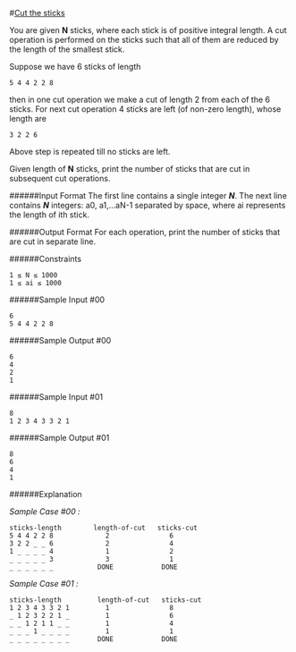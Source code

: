 #[Cut the sticks](https://www.hackerrank.com/challenges/cut-the-sticks)

You are given **N** sticks, where each stick is of positive integral length. A cut operation is performed on the sticks such that all of them are reduced by the length of the smallest stick.

Suppose we have 6 sticks of length
```SHELL
5 4 4 2 2 8
```
then in one cut operation we make a cut of length 2 from each of the 6 sticks. For next cut operation 4 sticks are left (of non-zero length), whose length are
```shell
3 2 2 6
```
Above step is repeated till no sticks are left.

Given length of **N** sticks, print the number of sticks that are cut in subsequent cut operations.

######Input Format
The first line contains a single integer **_N_**.
The next line contains **_N_** integers: a0, a1,...aN-1 separated by space, where ai represents the length of ith stick.

######Output Format
For each operation, print the number of sticks that are cut in separate line.

######Constraints
```shell
1 ≤ N ≤ 1000
1 ≤ ai ≤ 1000
```
######Sample Input #00
```shell
6
5 4 4 2 2 8
```
######Sample Output #00
```shell
6
4
2
1
```
######Sample Input #01
```
8
1 2 3 4 3 3 2 1
```
######Sample Output #01
```shell
8
6
4
1
```
######Explanation

*Sample Case #00 :*
```shell
sticks-length        length-of-cut   sticks-cut
5 4 4 2 2 8             2               6
3 2 2 _ _ 6             2               4
1 _ _ _ _ 4             1               2
_ _ _ _ _ 3             3               1
_ _ _ _ _ _           DONE            DONE
```
*Sample Case #01 :*
```shell
sticks-length         length-of-cut   sticks-cut
1 2 3 4 3 3 2 1         1               8
_ 1 2 3 2 2 1 _         1               6
_ _ 1 2 1 1 _ _         1               4
_ _ _ 1 _ _ _ _         1               1
_ _ _ _ _ _ _ _       DONE            DONE
```
